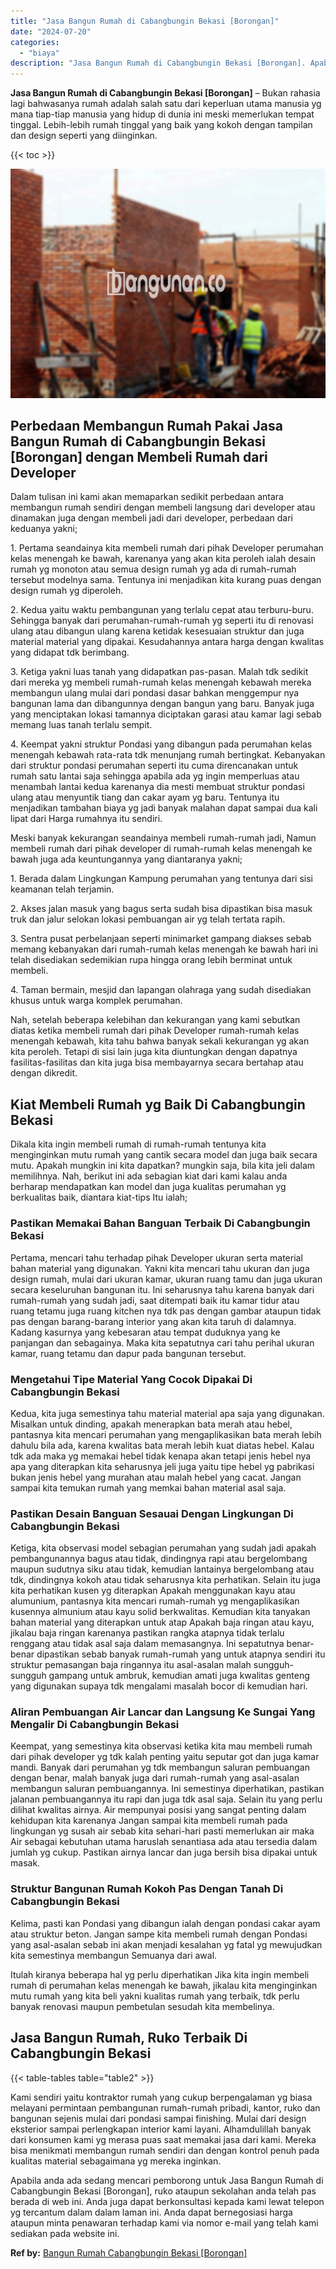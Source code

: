 ```yaml
---
title: "Jasa Bangun Rumah di Cabangbungin Bekasi [Borongan]"
date: "2024-07-20"
categories: 
  - "biaya"
description: "Jasa Bangun Rumah di Cabangbungin Bekasi [Borongan]. Apabila anda ada sedang mencari pemborong untuk Jasa Bangun Rumah di Cabangbungin Bekasi [Borongan], r..."
---
```


**Jasa Bangun Rumah di Cabangbungin Bekasi \[Borongan\]** – Bukan rahasia lagi bahwasanya rumah adalah salah satu dari keperluan utama manusia yg mana tiap-tiap manusia yang hidup di dunia ini meski memerlukan tempat tinggal. Lebih-lebih rumah tinggal yang baik yang kokoh dengan tampilan dan design seperti yang diinginkan.

{{< toc >}}

![Jasa Bangun Rumah di Cabangbungin Bekasi [Borongan]](/images/borong-bangunan-06.png)

## Perbedaan Membangun Rumah Pakai Jasa Bangun Rumah di Cabangbungin Bekasi \[Borongan\] dengan Membeli Rumah dari Developer

Dalam tulisan ini kami akan memaparkan sedikit perbedaan antara membangun rumah sendiri dengan membeli langsung dari developer atau dinamakan juga dengan membeli jadi dari developer, perbedaan dari keduanya yakni;

1\. Pertama seandainya kita membeli rumah dari pihak Developer perumahan kelas menengah ke bawah, karenanya yang akan kita peroleh ialah desain rumah yg monoton atau semua design rumah yg ada di rumah-rumah tersebut modelnya sama. Tentunya ini menjadikan kita kurang puas dengan design rumah yg diperoleh.

2\. Kedua yaitu waktu pembangunan yang terlalu cepat atau terburu-buru. Sehingga banyak dari perumahan-rumah-rumah yg seperti itu di renovasi ulang atau dibangun ulang karena ketidak kesesuaian struktur dan juga material material yang dipakai. Kesudahannya antara harga dengan kwalitas yang didapat tdk berimbang.

3\. Ketiga yakni luas tanah yang didapatkan pas-pasan. Malah tdk sedikit dari mereka yg membeli rumah-rumah kelas menengah kebawah mereka membangun ulang mulai dari pondasi dasar bahkan menggempur nya bangunan lama dan dibangunnya dengan bangun yang baru. Banyak juga yang menciptakan lokasi tamannya diciptakan garasi atau kamar lagi sebab memang luas tanah terlalu sempit.

4\. Keempat yakni struktur Pondasi yang dibangun pada perumahan kelas menengah kebawah rata-rata tdk menunjang rumah bertingkat. Kebanyakan dari struktur pondasi perumahan seperti itu cuma direncanakan untuk rumah satu lantai saja sehingga apabila ada yg ingin memperluas atau menambah lantai kedua karenanya dia mesti membuat struktur pondasi ulang atau menyuntik tiang dan cakar ayam yg baru. Tentunya itu menjadikan tambahan biaya yg jadi banyak malahan dapat sampai dua kali lipat dari Harga rumahnya itu sendiri.

Meski banyak kekurangan seandainya membeli rumah-rumah jadi, Namun membeli rumah dari pihak developer di rumah-rumah kelas menengah ke bawah juga ada keuntungannya yang diantaranya yakni;

1\. Berada dalam Lingkungan Kampung perumahan yang tentunya dari sisi keamanan telah terjamin.

2\. Akses jalan masuk yang bagus serta sudah bisa dipastikan bisa masuk truk dan jalur selokan lokasi pembuangan air yg telah tertata rapih.

3\. Sentra pusat perbelanjaan seperti minimarket gampang diakses sebab memang kebanyakan dari rumah-rumah kelas menengah ke bawah hari ini telah disediakan sedemikian rupa hingga orang lebih berminat untuk membeli.

4\. Taman bermain, mesjid dan lapangan olahraga yang sudah disediakan khusus untuk warga komplek perumahan.

Nah, setelah beberapa kelebihan dan kekurangan yang kami sebutkan diatas ketika membeli rumah dari pihak Developer rumah-rumah kelas menengah kebawah, kita tahu bahwa banyak sekali kekurangan yg akan kita peroleh. Tetapi di sisi lain juga kita diuntungkan dengan dapatnya fasilitas-fasilitas dan kita juga bisa membayarnya secara bertahap atau dengan dikredit.

## Kiat Membeli Rumah yg Baik Di Cabangbungin Bekasi

Dikala kita ingin membeli rumah di rumah-rumah tentunya kita menginginkan mutu rumah yang cantik secara model dan juga baik secara mutu. Apakah mungkin ini kita dapatkan? mungkin saja, bila kita jeli dalam memilihnya. Nah, berikut ini ada sebagian kiat dari kami kalau anda berharap mendapatkan kan model dan juga kualitas perumahan yg berkualitas baik, diantara kiat-tips Itu ialah;

### Pastikan Memakai Bahan Banguan Terbaik Di Cabangbungin Bekasi

Pertama, mencari tahu terhadap pihak Developer ukuran serta material bahan material yang digunakan. Yakni kita mencari tahu ukuran dan juga design rumah, mulai dari ukuran kamar, ukuran ruang tamu dan juga ukuran secara keseluruhan bangunan itu. Ini seharusnya tahu karena banyak dari rumah-rumah yang sudah jadi, saat ditempati baik itu kamar tidur atau ruang tetamu juga ruang kitchen nya tdk pas dengan gambar ataupun tidak pas dengan barang-barang interior yang akan kita taruh di dalamnya. Kadang kasurnya yang kebesaran atau tempat duduknya yang ke panjangan dan sebagainya. Maka kita sepatutnya cari tahu perihal ukuran kamar, ruang tetamu dan dapur pada bangunan tersebut.

### Mengetahui Tipe Material Yang Cocok Dipakai Di Cabangbungin Bekasi

Kedua, kita juga semestinya tahu material material apa saja yang digunakan. Misalkan untuk dinding, apakah menerapkan bata merah atau hebel, pantasnya kita mencari perumahan yang mengaplikasikan bata merah lebih dahulu bila ada, karena kwalitas bata merah lebih kuat diatas hebel. Kalau tdk ada maka yg memakai hebel tidak kenapa akan tetapi jenis hebel nya apa yang diterapkan kita seharusnya jeli juga yaitu tipe hebel yg pabrikasi bukan jenis hebel yang murahan atau malah hebel yang cacat. Jangan sampai kita temukan rumah yang memkai bahan material asal saja.

### Pastikan Desain Banguan Sesauai Dengan Lingkungan Di Cabangbungin Bekasi

Ketiga, kita observasi model sebagian perumahan yang sudah jadi apakah pembangunannya bagus atau tidak, dindingnya rapi atau bergelombang maupun sudutnya siku atau tidak, kemudian lantainya bergelombang atau tdk, dindingnya kokoh atau tidak seharusnya kita perhatikan. Selain itu juga kita perhatikan kusen yg diterapkan Apakah menggunakan kayu atau alumunium, pantasnya kita mencari rumah-rumah yg mengaplikasikan kusennya almunium atau kayu solid berkwalitas. Kemudian kita tanyakan bahan material yang diterapkan untuk atap Apakah baja ringan atau kayu, jikalau baja ringan karenanya pastikan rangka atapnya tidak terlalu renggang atau tidak asal saja dalam memasangnya. Ini sepatutnya benar-benar dipastikan sebab banyak rumah-rumah yang untuk atapnya sendiri itu struktur pemasangan baja ringannya itu asal-asalan malah sungguh-sungguh gampang untuk ambruk, kemudian amati juga kwalitas genteng yang digunakan supaya tdk mengalami masalah bocor di kemudian hari.

### Aliran Pembuangan Air Lancar dan Langsung Ke Sungai Yang Mengalir Di Cabangbungin Bekasi

Keempat, yang semestinya kita observasi ketika kita mau membeli rumah dari pihak developer yg tdk kalah penting yaitu seputar got dan juga kamar mandi. Banyak dari perumahan yg tdk membangun saluran pembuangan dengan benar, malah banyak juga dari rumah-rumah yang asal-asalan membangun saluran pembuangannya. Ini semestinya diperhatikan, pastikan jalanan pembuangannya itu rapi dan juga tdk asal saja. Selain itu yang perlu dilihat kwalitas airnya. Air mempunyai posisi yang sangat penting dalam kehidupan kita karenanya Jangan sampai kita membeli rumah pada lingkungan yg susah air sebab kita sehari-hari pasti memerlukan air maka Air sebagai kebutuhan utama haruslah senantiasa ada atau tersedia dalam jumlah yg cukup. Pastikan airnya lancar dan juga bersih bisa dipakai untuk masak.

### Struktur Bangunan Rumah Kokoh Pas Dengan Tanah Di Cabangbungin Bekasi

Kelima, pasti kan Pondasi yang dibangun ialah dengan pondasi cakar ayam atau struktur beton. Jangan sampe kita membeli rumah dengan Pondasi yang asal-asalan sebab ini akan menjadi kesalahan yg fatal yg mewujudkan kita semestinya membangun Semuanya dari awal.

Itulah kiranya beberapa hal yg perlu diperhatikan Jika kita ingin membeli rumah di perumahan kelas menengah ke bawah, jikalau kita menginginkan mutu rumah yang kita beli yakni kualitas rumah yang terbaik, tdk perlu banyak renovasi maupun pembetulan sesudah kita membelinya.

## Jasa Bangun Rumah, Ruko Terbaik Di Cabangbungin Bekasi

{{< table-tables table="table2" >}}

Kami sendiri yaitu kontraktor rumah yang cukup berpengalaman yg biasa melayani permintaan pembangunan rumah-rumah pribadi, kantor, ruko dan bangunan sejenis mulai dari pondasi sampai finishing. Mulai dari design eksterior sampai perlengkapan interior kami layani. Alhamdulillah banyak dari konsumen kami yg merasa puas saat memakai jasa dari kami. Mereka bisa menikmati membangun rumah sendiri dan dengan kontrol penuh pada kualitas material sebagaimana yg mereka inginkan.

Apabila anda ada sedang mencari pemborong untuk Jasa Bangun Rumah di Cabangbungin Bekasi \[Borongan\], ruko ataupun sekolahan anda telah pas berada di web ini. Anda juga dapat berkonsultasi kepada kami lewat telepon yg tercantum dalam dalam laman ini. Anda dapat bernegosiasi harga ataupun minta penawaran terhadap kami via nomor e-mail yang telah kami sediakan pada website ini.

**Ref by:** [Bangun Rumah Cabangbungin Bekasi [Borongan]](https://id.wikipedia.org/wiki/Bangun)

